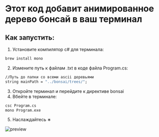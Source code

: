 # Этот код добавит анимированное дерево бонсай в ваш терминал

## Как запустить:
1. Установите компилятор c# для терминала:
```zsh
brew install mono
```
2. Измените путь к файлам .txt в коде файла Program.cs:
```csh
//Путь до папки со всеми ascii деревьями
string mainPath = "../bonsai/trees/";
```
3. Откройте терминал и перейдите к директиве bonsai
4. Вбейте в терминале:
```zsh
csc Program.cs
mono Program.exe
```
<!--```zsh
              		       ,.,
              		      MMMM_    ,..,
              		        "_ "__"MMMMM          ,...,,
              		 ,..., __." --"    ,.,     _-"MMMMMMM
              		MMMMMM"___ "_._   MMM"_."" _ """"""
              		 """""    "" , \_.   "_. ."       #
              		 #      ,,, _"__ \__./ ."      #
              		    #  MMMMM_"  "_    ./          #
              		 #      ''''      (    )
              		  _______________.-'____"---._
              		  \                          /
              		   \________________________/
              		     |_|                |_|
```-->
5. Наслаждайтесь ∗

![preview](https://github.com/kutawhat/bonsai-ascii-animation/assets/64655969/0cf99a2a-640e-4e23-8bc9-ad1067f451a0)